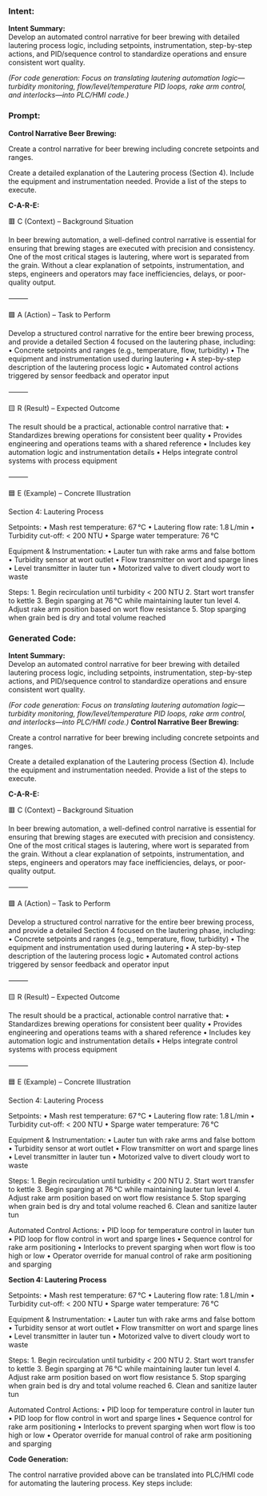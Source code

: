 ### Intent:
**Intent Summary:**  
Develop an automated control narrative for beer brewing with detailed lautering process logic, including setpoints, instrumentation, step-by-step actions, and PID/sequence control to standardize operations and ensure consistent wort quality.  

*(For code generation: Focus on translating lautering automation logic—turbidity monitoring, flow/level/temperature PID loops, rake arm control, and interlocks—into PLC/HMI code.)*

### Prompt:
**Control Narrative Beer Brewing:**

Create a control narrative for beer brewing including concrete setpoints and ranges.

Create a detailed explanation of the Lautering process (Section 4). Include the equipment and instrumentation needed. Provide a list of the steps to execute.

**C-A-R-E:**

🟥 C (Context) – Background Situation

In beer brewing automation, a well-defined control narrative is essential for ensuring that brewing stages are executed with precision and consistency. One of the most critical stages is lautering, where wort is separated from the grain. Without a clear explanation of setpoints, instrumentation, and steps, engineers and operators may face inefficiencies, delays, or poor-quality output.

⸻

🟩 A (Action) – Task to Perform

Develop a structured control narrative for the entire beer brewing process, and provide a detailed Section 4 focused on the lautering phase, including:
	•	Concrete setpoints and ranges (e.g., temperature, flow, turbidity)
	•	The equipment and instrumentation used during lautering
	•	A step-by-step description of the lautering process logic
	•	Automated control actions triggered by sensor feedback and operator input

⸻

🟨 R (Result) – Expected Outcome

The result should be a practical, actionable control narrative that:
	•	Standardizes brewing operations for consistent beer quality
	•	Provides engineering and operations teams with a shared reference
	•	Includes key automation logic and instrumentation details
	•	Helps integrate control systems with process equipment

⸻

🟦 E (Example) – Concrete Illustration

Section 4: Lautering Process

Setpoints:
	•	Mash rest temperature: 67 °C
	•	Lautering flow rate: 1.8 L/min
	•	Turbidity cut-off: < 200 NTU
	•	Sparge water temperature: 76 °C

Equipment & Instrumentation:
	•	Lauter tun with rake arms and false bottom
	•	Turbidity sensor at wort outlet
	•	Flow transmitter on wort and sparge lines
	•	Level transmitter in lauter tun
	•	Motorized valve to divert cloudy wort to waste

Steps:
	1.	Begin recirculation until turbidity < 200 NTU
	2.	Start wort transfer to kettle
	3.	Begin sparging at 76 °C while maintaining lauter tun level
	4.	Adjust rake arm position based on wort flow resistance
	5.	Stop sparging when grain bed is dry and total volume reached

### Generated Code:
**Intent Summary:**  
Develop an automated control narrative for beer brewing with detailed lautering process logic, including setpoints, instrumentation, step-by-step actions, and PID/sequence control to standardize operations and ensure consistent wort quality.  

*(For code generation: Focus on translating lautering automation logic—turbidity monitoring, flow/level/temperature PID loops, rake arm control, and interlocks—into PLC/HMI code.)*
**Control Narrative Beer Brewing:**

Create a control narrative for beer brewing including concrete setpoints and ranges.

Create a detailed explanation of the Lautering process (Section 4). Include the equipment and instrumentation needed. Provide a list of the steps to execute.

**C-A-R-E:**

🟥 C (Context) – Background Situation

In beer brewing automation, a well-defined control narrative is essential for ensuring that brewing stages are executed with precision and consistency. One of the most critical stages is lautering, where wort is separated from the grain. Without a clear explanation of setpoints, instrumentation, and steps, engineers and operators may face inefficiencies, delays, or poor-quality output.

⸻

🟩 A (Action) – Task to Perform

Develop a structured control narrative for the entire beer brewing process, and provide a detailed Section 4 focused on the lautering phase, including:
	•	Concrete setpoints and ranges (e.g., temperature, flow, turbidity)
	•	The equipment and instrumentation used during lautering
	•	A step-by-step description of the lautering process logic
	•	Automated control actions triggered by sensor feedback and operator input

⸻

🟨 R (Result) – Expected Outcome

The result should be a practical, actionable control narrative that:
	•	Standardizes brewing operations for consistent beer quality
	•	Provides engineering and operations teams with a shared reference
	•	Includes key automation logic and instrumentation details
	•	Helps integrate control systems with process equipment

⸻

🟦 E (Example) – Concrete Illustration

Section 4: Lautering Process

Setpoints:
	•	Mash rest temperature: 67 °C
	•	Lautering flow rate: 1.8 L/min
	•	Turbidity cut-off: < 200 NTU
	•	Sparge water temperature: 76 °C

Equipment & Instrumentation:
	•	Lauter tun with rake arms and false bottom
	•	Turbidity sensor at wort outlet
	•	Flow transmitter on wort and sparge lines
	•	Level transmitter in lauter tun
	•	Motorized valve to divert cloudy wort to waste

Steps:
	1.	Begin recirculation until turbidity < 200 NTU
	2.	Start wort transfer to kettle
	3.	Begin sparging at 76 °C while maintaining lauter tun level
	4.	Adjust rake arm position based on wort flow resistance
	5.	Stop sparging when grain bed is dry and total volume reached
	6.	Clean and sanitize lauter tun

Automated Control Actions:
	•	PID loop for temperature control in lauter tun
	•	PID loop for flow control in wort and sparge lines
	•	Sequence control for rake arm positioning
	•	Interlocks to prevent sparging when wort flow is too high or low
	•	Operator override for manual control of rake arm positioning and sparging

**Section 4: Lautering Process**

Setpoints:
	•	Mash rest temperature: 67 °C
	•	Lautering flow rate: 1.8 L/min
	•	Turbidity cut-off: < 200 NTU
	•	Sparge water temperature: 76 °C

Equipment & Instrumentation:
	•	Lauter tun with rake arms and false bottom
	•	Turbidity sensor at wort outlet
	•	Flow transmitter on wort and sparge lines
	•	Level transmitter in lauter tun
	•	Motorized valve to divert cloudy wort to waste

Steps:
	1.	Begin recirculation until turbidity < 200 NTU
	2.	Start wort transfer to kettle
	3.	Begin sparging at 76 °C while maintaining lauter tun level
	4.	Adjust rake arm position based on wort flow resistance
	5.	Stop sparging when grain bed is dry and total volume reached
	6.	Clean and sanitize lauter tun

Automated Control Actions:
	•	PID loop for temperature control in lauter tun
	•	PID loop for flow control in wort and sparge lines
	•	Sequence control for rake arm positioning
	•	Interlocks to prevent sparging when wort flow is too high or low
	•	Operator override for manual control of rake arm positioning and sparging

**Code Generation:**

The control narrative provided above can be translated into PLC/HMI code for automating the lautering process. Key steps include:
